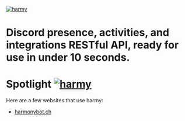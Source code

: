 [![harmy](https://harmy.gg/HarmySVGREADME.svg)](https://harmy.gg/)
# Discord presence, activities, and integrations RESTful API, ready for use in under 10 seconds.

# Spotlight [![harmy](https://harmy.gg/APISVG.svg)](https://harmy.gg/)
Here are a few websites that use harmy:

- [harmonybot.ch](https://harmonybot.ch/home)
